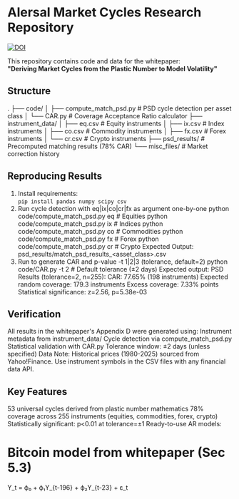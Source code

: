 # Alersal Market Cycles Research Repository
[![DOI](https://zenodo.org/badge/DOI/10.5281/zenodo.16730906.svg)](https://doi.org/10.5281/zenodo.16730906)

This repository contains code and data for the whitepaper:  
**"Deriving Market Cycles from the Plastic Number to Model Volatility"**


## Structure
.
├── code/
│   ├── compute_match_psd.py   # PSD cycle detection per asset class
│   └── CAR.py                 # Coverage Acceptance Ratio calculator
├── instrument_data/
│   ├── eq.csv                 # Equity instruments
│   ├── ix.csv                 # Index instruments
│   ├── co.csv                 # Commodity instruments
│   ├── fx.csv                 # Forex instruments
│   └── cr.csv                 # Crypto instruments
├── psd_results/               # Precomputed matching results (78% CAR)
└── misc_files/                # Market correction history

## Reproducing Results
1. Install requirements:  
   `pip install pandas numpy scipy csv`
2. Run cycle detection with eq|ix|co|cr|fx as argument one-by-one
   python code/compute_match_psd.py eq  # Equities
   python code/compute_match_psd.py ix  # Indices
   python code/compute_match_psd.py co  # Commodities
   python code/compute_match_psd.py fx  # Forex
   python code/compute_match_psd.py cr  # Crypto
   Expected Output:
      psd_results/match_psd_results_<asset_class>.csv
4. Run to generate CAR and p-value -t 1|2|3 (tolerance, default=2)
   python code/CAR.py -t 2  # Default tolerance (±2 days)
   Expected output:
      PSD Results (tolerance=2, n=255):
      CAR: 77.65% (198 instruments)
      Expected random coverage: 179.3 instruments
      Excess coverage: 7.33% points
      Statistical significance: z=2.56, p=5.38e-03
   
## Verification
All results in the whitepaper's Appendix D were generated using:
   Instrument metadata from instrument_data/
   Cycle detection via compute_match_psd.py
   Statistical validation with CAR.py
   Tolerance window: ±2 days (unless specified)
   Data Note: Historical prices (1980-2025) sourced from Yahoo!Finance. Use instrument symbols in the CSV files with any financial data API.

## Key Features
   53 universal cycles derived from plastic number mathematics
   78% coverage across 255 instruments (equities, commodities, forex, crypto)
   Statistically significant: p<0.01 at tolerance=±1
   Ready-to-use AR models:
   # Bitcoin model from whitepaper (Sec 5.3)
   Y_t = ϕ₀ + ϕ₁Y_{t-196} + ϕ₂Y_{t-23} + ε_t

